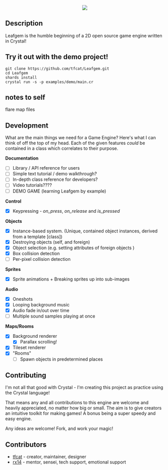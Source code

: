 <p align="center">
	<img src="https://tfcat.me/files/leafgemlogo.png">
</p>

## Description

Leafgem is the humble beginning of a 2D open source game engine written in Crystal!

## Try it out with the demo project!
```
git clone https://github.com/tfcat/Leafgem.git
cd Leafgem
shards install
crystal run -s -p examples/demo/main.cr
```

## notes to self
flare map files

## Development

What are the main things we need for a Game Engine? Here's what I can think of off the top of my head.
Each of the given features *could* be contained in a class which correlates to their purpose.

**Documentation**
- [ ] Library / API reference for users
- [ ] Simple text tutorial / demo walkthrough?
- [ ] In-depth class reference for developers?
- [ ] Video tutorials????
- [ ] DEMO GAME (learning Leafgem by example)

**Control**
- [x] Keypressing - *on_press*, *on_release* and *is_pressed*

**Objects**
- [x] Instance-based system. (Unique, contained object instances, derived from a template [class])
- [x] Destroying objects (self, and foreign)
- [x] Object selection (e.g. setting attributes of foreign objects )
- [x] Box collision detection
- [ ] Per-pixel collision detection

**Sprites**
- [x] Sprite animations + Breaking sprites up into sub-images

**Audio**
- [x] Oneshots
- [x] Looping background music
- [x] Audio fade in/out over time
- [ ] Multiple sound samples playing at once

**Maps/Rooms**
- [x] Background renderer
	- [x] Parallax scrolling!
- [x] Tileset renderer
- [x] "Rooms"
	- [ ] Spawn objects in predetermined places

## Contributing 

I'm not all that good with Crystal - I'm creating this project as practice using the Crystal language! 

That means any and all contributions to this engine are welcome and heavily appreciated, no matter how big or small. The aim is to give creators an intuitive toolkit for making games! A bonus being a super speedy and easy engine.

Any ideas are welcome!
Fork, and work your magic!

## Contributors

- [tfcat](https://github.com/tfcat) - creator, maintainer, designer
- [rx14](https://github.com/rx14) - mentor, sensei, tech support, emotional support